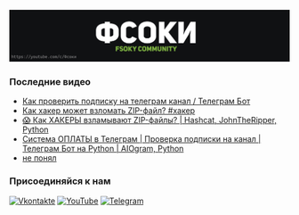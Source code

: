 [![Header](https://github.com/Fsoky/Fsoky/blob/main/assets/header-github.jpg)](https://youtube.com/c/Фсоки)

### Последние видео
<!-- YOUTUBE:START -->
- [Как проверить подписку на телеграм канал / Телеграм Бот](https://www.youtube.com/watch?v=6AlUR8atwb4)
- [Как хакер может взломать ZIP-файл? #хакер](https://www.youtube.com/watch?v=bbTcVa-dx5Y)
- [😱 Как ХАКЕРЫ взламывают ZIP-файлы? | Hashcat, JohnTheRipper, Python](https://www.youtube.com/watch?v=oIH9ZmORO0k)
- [Система ОПЛАТЫ в Телеграм | Проверка подписки на канал | Телеграм Бот на Python | AIOgram, Python](https://www.youtube.com/watch?v=mox_-ADCQaw)
- [не понял](https://www.youtube.com/watch?v=vOGAwuLUq4s)
<!-- YOUTUBE:END -->

### Присоединяйся к нам
[![Vkontakte](https://img.shields.io/badge/Vkontakte-black?style=for-the-badge&logo=VK)](https://vk.com/fsoky)
[![YouTube](https://img.shields.io/badge/YouTube-red?style=for-the-badge&logo=YouTube)](https://youtube.com/c/Фсоки)
[![Telegram](https://img.shields.io/badge/Telegram-blue?style=for-the-badge&logo=Telegram)](https://t.me/fsokycommunity)

